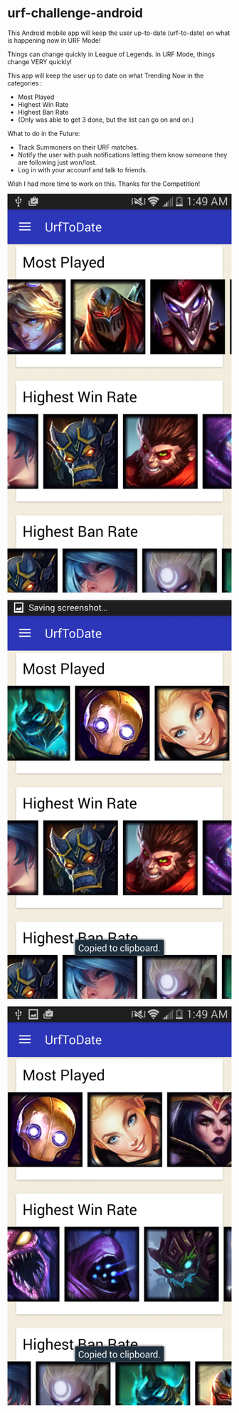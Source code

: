 # urf-challenge-android

This Android mobile app will keep the user up-to-date (urf-to-date) on what is happening now in URF Mode! 

Things can change quickly in League of Legends. In URF Mode, things change VERY quickly! 

This app will keep the user up to date on what Trending Now in the categories :
  - Most Played
  - Highest Win Rate
  - Highest Ban Rate
  - (Only was able to get 3 done, but the list can go on and on.)
  
What to do in the Future:
  - Track Summoners on their URF matches.
  - Notify the user with push notifications letting them know someone they are following just won/lost.
  - Log in with your accounf and talk to friends.

Wish I had more time to work on this. Thanks for the Competition!

![Alt text](https://github.com/ddukesterman/urf-challenge-android/blob/master/1.png )


![Alt text](https://github.com/ddukesterman/urf-challenge-android/blob/master/2.png )


![Alt text](https://github.com/ddukesterman/urf-challenge-android/blob/master/3.png )
